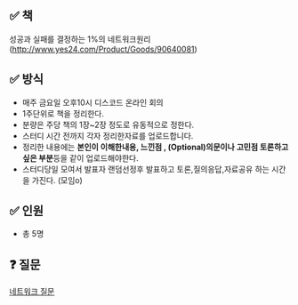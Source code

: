 ## ✅ 책
성공과 실패를 결정하는 1%의 네트워크원리 (http://www.yes24.com/Product/Goods/90640081)

## ✅ 방식
- 매주 금요일 오후10시 디스코드 온라인 회의
- 1주단위로 책을 정리한다.
- 분량은 주당 책의 1장~2장 정도로 유동적으로 정한다.
- 스터디 시간 전까지 각자 정리한자료를 업로드합니다.
- 정리한 내용에는 **본인이 이해한내용, 느낀점 , (Optional)의문이나 고민점 토론하고싶은 부분**등을 같이 업로드해야한다.
- 스터디당일 모여서 발표자 랜덤선정후 발표하고 토론,질의응답,자료공유 하는 시간을 가진다. (모임o)

## ✅ 인원
- 총 5명

## ❓ 질문 

[네트워크 질문](https://github.com/Stacked-Book/network/issues/new?assignees=&labels=&template=feature_request.md&title=)
